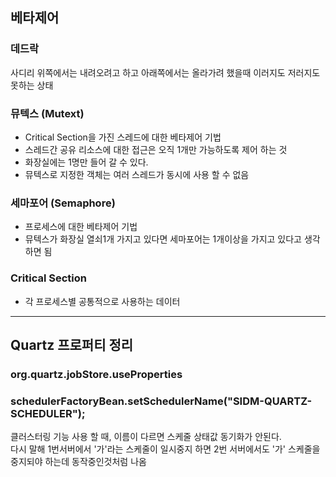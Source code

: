 ## 베타제어

### 데드락
사디리 위쪽에서는 내려오려고 하고 아래쪽에서는 올라가려 했을때 이러지도 저러지도 못하는 상태

### 뮤텍스 (Mutext)
 - Critical Section을 가진 스레드에 대한 베타제어 기법
 - 스레드간 공유 리소스에 대한 접근은 오직 1개만 가능하도록 제어 하는 것
 - 화장실에는 1명만 들어 갈 수 있다.
 - 뮤텍스로 지정한 객체는 여러 스레드가 동시에 사용 할 수 없음

### 세마포어 (Semaphore)
  - 프로세스에 대한 베타제어 기법
  - 뮤텍스가 화장실 열쇠1개 가지고 있다면 세마포어는 1개이상을 가지고 있다고 생각 하면 됨

### Critical Section
 - 각 프로세스별 공통적으로 사용하는 데이터


****


## Quartz 프로퍼티 정리
### org.quartz.jobStore.useProperties

### schedulerFactoryBean.setSchedulerName("SIDM-QUARTZ-SCHEDULER");  
클러스터링 기능 사용 할 때, 이름이 다르면 스케줄 상태값 동기화가 안된다.  
다시 말해 1번서버에서 '가'라는 스케줄이 일시중지 하면 2번 서버에서도 '가' 스케줄을 중지되야 하는데 동작중인것처럼 나옴
